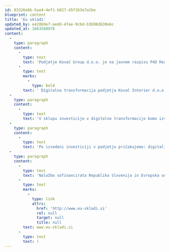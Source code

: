 ```yaml
---
id: 83326e6b-5ae4-4ef1-b027-d5f163e7a1be
blueprint: content
title: 'Eu skladi'
updated_by: e428b9e7-aedd-47ee-9cbd-b3b98d630e6c
updated_at: 1663588978
content:
  -
    type: paragraph
    content:
      -
        type: text
        text: 'Podjetje Kovač Group d.o.o. je na javnem razpisu P4D React EU - Spodbude za digitalno transformacijo MSP uspešno pridobilo sofinanciranje za projekt'
      -
        type: text
        marks:
          -
            type: bold
        text: ' Digitalna transformacija podjetja Kovač Interier d.o.o.!'
  -
    type: paragraph
    content:
      -
        type: text
        text: 'V sklopu investicije v digitalno transformacijo bomo izvedli ukrepe na naslednjih področjih: izkušnja kupca, podatkovna strategija, procesi in digitalne rešitve, strategija razvoja digitalnih kadrov, kibernetska varnost in industrija 4.0.'
  -
    type: paragraph
    content:
      -
        type: text
        text: 'Po izvedeni investiciji v podjetju pričakujemo: digitalizirane in optimizirane poslovne procese, ki bodo prilagojeni današnjim trendom, izboljšane digitalne kompetence naših zaposlenih, povečano dodano vrednost na zaposlenega, povečanje konkurenčnosti in prepoznavnosti podjetja tako na domačem kot na tujih trgih, povečanje povpraševanja in nenazadnje tudi povečani prihodki od prodaje. Investicija bo imela tudi izrazito pozitiven vpliv na okolje, saj uvajamo poleg izboljšanih poslovnih procesov tudi energetsko in snovno učinkovitejše procese.'
  -
    type: paragraph
    content:
      -
        type: text
        text: 'Naložbo sofinancirata Republika Slovenija in Evropska unija iz Evropskega sklada za regionalni razvoj ('
      -
        type: text
        marks:
          -
            type: link
            attrs:
              href: 'http://www.eu-skladi.si'
              rel: null
              target: null
              title: null
        text: www.eu-skladi.si
      -
        type: text
        text: )
---
```

